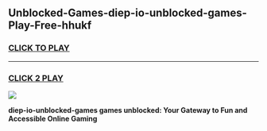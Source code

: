 
## Unblocked-Games-diep-io-unblocked-games-Play-Free-hhukf
<h3>
<a href="https://premium76.site?title=diep-io-unblocked-games&ref=19M">CLICK TO PLAY</a></h3>
<hr>

<h3>
<a href="https://premium76.site?title=diep-io-unblocked-games&ref=19M">CLICK 2 PLAY</a>
  
</h3>

<a href="https://premium76.site?title=diep-io-unblocked-games&ref=19M"><img src="https://clearcache.store/games.png"></a>


**diep-io-unblocked-games games unblocked: Your Gateway to Fun and Accessible Online Gaming**

